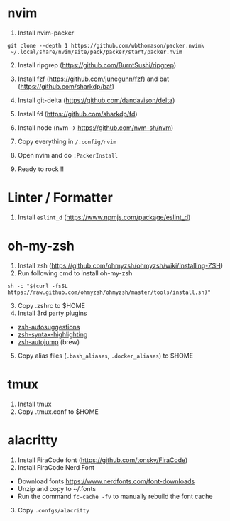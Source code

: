 # nvim
1. Install nvim-packer
```
git clone --depth 1 https://github.com/wbthomason/packer.nvim\
 ~/.local/share/nvim/site/pack/packer/start/packer.nvim
```

2. Install ripgrep (https://github.com/BurntSushi/ripgrep)

3. Install fzf (https://github.com/junegunn/fzf) and bat (https://github.com/sharkdp/bat)

4. Install git-delta (https://github.com/dandavison/delta)

5. Install fd (https://github.com/sharkdp/fd)

6. Install node (nvm -> https://github.com/nvm-sh/nvm)

7. Copy everything in `/.config/nvim`

8. Open nvim and do `:PackerInstall`

9. Ready to rock !!

# Linter / Formatter
1. Install `eslint_d` (https://www.npmjs.com/package/eslint_d)


# oh-my-zsh
1. Install zsh (https://github.com/ohmyzsh/ohmyzsh/wiki/Installing-ZSH)
2. Run following cmd to install oh-my-zsh
```
sh -c "$(curl -fsSL https://raw.github.com/ohmyzsh/ohmyzsh/master/tools/install.sh)"
```
3. Copy .zshrc to $HOME
4. Install 3rd party plugins 
  - [zsh-autosuggestions](https://github.com/zsh-users/zsh-autosuggestions)
  - [zsh-syntax-highlighting](https://github.com/zsh-users/zsh-syntax-highlighting)
  - [zsh-autojump](https://github.com/wting/autojump) (brew)
5. Copy alias files (`.bash_aliases`, `.docker_aliases`) to $HOME


# tmux
1. Install tmux
2. Copy .tmux.conf to $HOME


# alacritty
1. Install FiraCode font (https://github.com/tonsky/FiraCode)
2. Install FiraCode Nerd Font
  - Download fonts https://www.nerdfonts.com/font-downloads
  - Unzip and copy to ~/.fonts
  - Run the command `fc-cache -fv` to manually rebuild the font cache
3. Copy `.confgs/alacritty`
